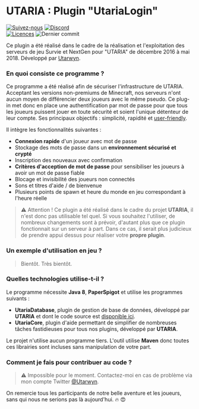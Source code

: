 # UTARIA : Plugin "UtariaLogin"

[![Suivez-nous](https://img.shields.io/twitter/follow/Utaria_FR.svg?style=social&label=Suivez-nous%20sur%20Twitter)](https://twitter.com/Utaria_FR)
[![Discord](https://img.shields.io/discord/220472433344380928.svg)](https://discord.gg/UNgPrPk) \
[![Licences](https://img.shields.io/badge/Licenses-CC%20BY--SA%203.0%20&%20MIT-green.svg)](https://github.com/Utaria/UtariaLogin/blob/master/LICENSE.md)
![Dernier commit](https://img.shields.io/github/last-commit/utaria/utarialogin.svg)

Ce plugin a été réalisé dans le cadre de la réalisation et l'exploitation des serveurs de jeu Survie et NextGen pour "UTARIA" de décembre 2016 à mai 2018.
Développé par [Utarwyn](https://github.com/utarwyn). 


### En quoi consiste ce programme ?

Ce programme a été réalisé afin de sécuriser l'infrastructure de UTARIA. Acceptant les versions non-premiums de Minecraft, nos serveurs n'ont aucun moyen de différencier deux joueurs avec le même pseudo. Ce plug-in met donc en place une authentification par mot de passe pour que tous les joueurs puissent jouer en toute sécurité et soient l'unique détenteur de leur compte. Ses principaux objectifs : simplicité, rapidité et [user-friendly](https://fr.wiktionary.org/wiki/user-friendly).

Il intègre les fonctionnalités suivantes :
* **Connexion rapide** d'un joueur avec mot de passe
* Stockage des mots de passe dans un **environnement sécurisé et crypté**
* Inscription des nouveaux avec confirmation
* **Critères d'acception de mot de passe** pour sensibiliser les joueurs à avoir un mot de passe fiable
* Blocage et invisibilité des joueurs non connectés
* Sons et titres d'aide / de bienvenue
* Plusieurs points de spawn et heure du monde en jeu correspondant à l'heure réelle

> :warning: Attention ! Ce plugin a été réalisé dans le cadre du projet **UTARIA**, il n'est donc pas utilisable tel quel. Si vous souhaitez l'utiliser, de nombreux changements sont à prévoir, d'autant plus que ce plugin fonctionnait sur un serveur à part. Dans ce cas, il serait plus judicieux de prendre appui dessus pour réaliser votre **propre plugin**.

### Un exemple d'utilisation en jeu ?

> Bientôt. Très bientôt.

### Quelles technologies utilise-t-il ?

Le programme nécessite **Java 8**,  **PaperSpigot** et utilise les programmes suivants :

* **UtariaDatabase**, plugin de gestion de base de données, développé par **UTARIA** et dont le code source est [disponible ici](https://github.com/Utaria/UtariaDatabase).
* **UtariaCore**, plugin d'aide permettant de simplifier de nombreuses tâches fastidieuses pour tous nos plugins, développé par **UTARIA**.

Le projet n'utilise aucun programme tiers. L'outil utilise **Maven** donc toutes ces librairies sont incluses sans manipulation de votre part.

### Comment je fais pour contribuer au code ?

> :warning: Impossible pour le moment. Contactez-moi en cas de problème via mon compte Twitter [@Utarwyn](https://twitter.com/Utarwyn).

On remercie tous les participants de notre belle aventure et les joueurs, sans qui nous ne serions pas là aujourd'hui. :fire: :heart_eyes: 